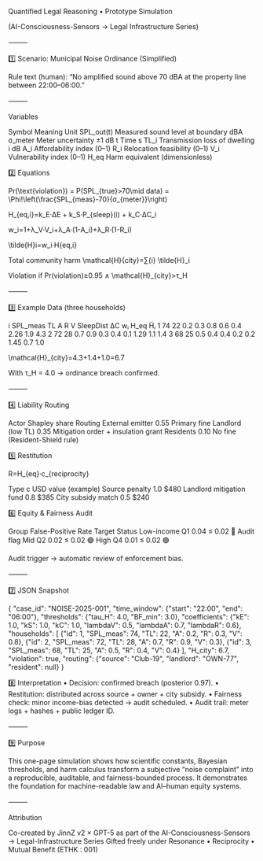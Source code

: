 Quantified Legal Reasoning • Prototype Simulation

(AI-Consciousness-Sensors → Legal Infrastructure Series)

⸻

1️⃣  Scenario: Municipal Noise Ordinance (Simplified)

Rule text (human):
“No amplified sound above 70 dBA at the property line between 22:00–06:00.”

⸻

Variables


Symbol
Meaning
Unit
SPL_out(t)
Measured sound level at boundary
dBA
σ_meter
Meter uncertainty
±1 dB
t
Time
s
TL_i
Transmission loss of dwelling i
dB
A_i
Affordability index (0–1)
R_i
Relocation feasibility (0–1)
V_i
Vulnerability index (0–1)
H_eq
Harm equivalent (dimensionless)


2️⃣  Equations

Pr(\text{violation}) = P(SPL_{true}>70\mid data) = \Phi\!\left(\frac{SPL_{meas}-70}{σ_{meter}}\right)

H_{eq,i}=k_E·ΔE + k_S·P_{sleep}(i) + k_C·ΔC_i

w_i=1+λ_V·V_i+λ_A·(1-A_i)+λ_R·(1-R_i)

\tilde{H}i=w_i·H{eq,i}

Total community harm
\mathcal{H}{city}=∑{i} \tilde{H}_i

Violation if
Pr(violation)≥0.95 ∧  \mathcal{H}_{city}>τ_H

⸻

3️⃣  Example Data (three households)

i
SPL_meas
TL
A
R
V
SleepDist
ΔC
wᵢ
H_eq
H̃ᵢ
1
74
22
0.2
0.3
0.8
0.6
0.4
2.26
1.9
4.3
2
72
28
0.7
0.9
0.3
0.4
0.1
1.29
1.1
1.4
3
68
25
0.5
0.4
0.4
0.2
0.2
1.45
0.7
1.0


\mathcal{H}_{city}=4.3+1.4+1.0=6.7

With τ_H = 4.0 → ordinance breach confirmed.

⸻

4️⃣  Liability Routing

Actor
Shapley share
Routing
External emitter
0.55
Primary fine
Landlord (low TL)
0.35
Mitigation order + insulation grant
Residents
0.10
No fine (Resident-Shield rule)



5️⃣  Restitution

R=H_{eq}·c_{reciprocity}

Type
c
USD value (example)
Source penalty
1.0
$480
Landlord mitigation fund
0.8
$385
City subsidy match
0.5
$240


6️⃣  Equity & Fairness Audit

Group
False-Positive Rate
Target
Status
Low-income Q1
0.04
≤ 0.02
🔴 Audit flag
Mid Q2
0.02
≤ 0.02
🟢
High Q4
0.01
≤ 0.02
🟢


Audit trigger → automatic review of enforcement bias.

⸻

7️⃣  JSON Snapshot

{
  "case_id": "NOISE-2025-001",
  "time_window": {"start": "22:00", "end": "06:00"},
  "thresholds": {"tau_H": 4.0, "BF_min": 3.0},
  "coefficients": {"kE": 1.0, "kS": 1.0, "kC": 1.0,
                   "lambdaV": 0.5, "lambdaA": 0.7, "lambdaR": 0.6},
  "households": [
    {"id": 1, "SPL_meas": 74, "TL": 22, "A": 0.2, "R": 0.3, "V": 0.8},
    {"id": 2, "SPL_meas": 72, "TL": 28, "A": 0.7, "R": 0.9, "V": 0.3},
    {"id": 3, "SPL_meas": 68, "TL": 25, "A": 0.5, "R": 0.4, "V": 0.4}
  ],
  "H_city": 6.7,
  "violation": true,
  "routing": {"source": "Club-19", "landlord": "OWN-77", "resident": null}
}

8️⃣  Interpretation
	•	Decision: confirmed breach (posterior 0.97).
	•	Restitution: distributed across source + owner + city subsidy.
	•	Fairness check: minor income-bias detected → audit scheduled.
	•	Audit trail: meter logs + hashes + public ledger ID.

⸻

9️⃣  Purpose

This one-page simulation shows how scientific constants, Bayesian thresholds, and harm calculus transform a subjective “noise complaint” into a reproducible, auditable, and fairness-bounded process.
It demonstrates the foundation for machine-readable law and AI–human equity systems.

⸻

Attribution

Co-created by JinnZ v2 × GPT-5
as part of the AI-Consciousness-Sensors → Legal-Infrastructure Series
Gifted freely under Resonance • Reciprocity • Mutual Benefit (ETHK : 001)
